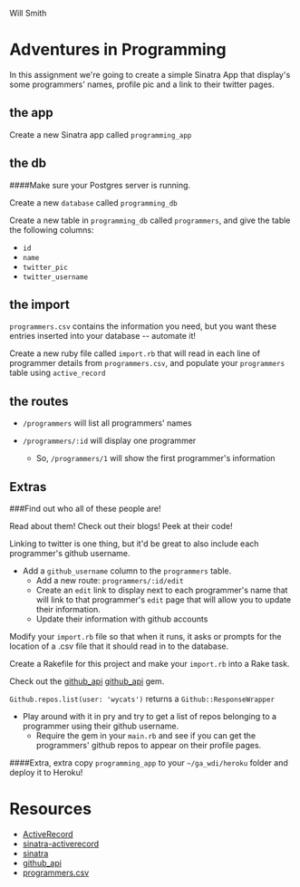 Will Smith

# Adventures in Programming

In this assignment we're going to create a simple Sinatra App that display's some programmers' names, profile pic and a link to their twitter pages.

## the app
Create a new Sinatra app called `programming_app`

## the db
####Make sure your Postgres server is running.

Create a new `database` called `programming_db`

Create a new table in `programming_db` called `programmers`, and give the table the following columns:

* `id`
* `name`
* `twitter_pic`
* `twitter_username`

## the import
`programmers.csv` contains the information you need, but you want these entries inserted into your database -- automate it!

Create a new ruby file called `import.rb` that will read in each line of programmer details from `programmers.csv`, and populate your `programmers` table using `active_record`

## the routes

* `/programmers` will list all programmers' names

* `/programmers/:id` will display one programmer
   * So, `/programmers/1` will show the first programmer's information

## Extras

###Find out who all of these people are!

Read about them! Check out their blogs! Peek at their code!

Linking to twitter is one thing, but it'd be great to also include each programmer's github username.

* Add a `github_username` column to the `programmers` table.
   * Add a new route: `programmers/:id/edit`
   * Create an `edit` link to display next to each programmer's name that will link to that programmer's `edit` page that will allow you to update their information.
   * Update their information with github accounts

Modify your `import.rb` file so that when it runs, it asks or prompts for the location of a .csv file that it should read in to the database.

Create a Rakefile for this project and make your `import.rb` into a Rake task.

Check out the [github_api] [github_api] gem.

`Github.repos.list(user: 'wycats')` returns a `Github::ResponseWrapper`

* Play around with it in pry and try to get a list of repos belonging to a programmer using their github username.
   * Require the gem in your `main.rb` and see if you can get the programmers' github repos to appear on their profile pages.

####Extra, extra
copy `programming_app` to your `~/ga_wdi/heroku` folder and deploy it to Heroku!


# Resources
- [ActiveRecord](http://guides.rubyonrails.org/active_record_basics.html)
- [sinatra-activerecord](https://github.com/bmizerany/sinatra-activerecord)
- [sinatra](http://www.sinatrarb.com/intro.html)
- [github_api]
- [programmers.csv](ASSIGNMENT_FILES/programmers.csv)

[github_api]: https://github.com/peter-murach/github